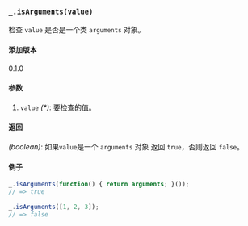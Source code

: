 ### `_.isArguments(value)`[​](#_isargumentsvalue "_isargumentsvalue的直接链接")

检查 `value` 是否是一个类 `arguments` 对象。

#### 添加版本

0.1.0

#### 参数

1.  `value` _(\*)_: 要检查的值。

#### 返回

_(boolean)_: 如果`value`是一个 `arguments` 对象 返回 `true`，否则返回 `false`。

#### 例子

```js
_.isArguments(function() { return arguments; }());
// => true
 
_.isArguments([1, 2, 3]);
// => false

```